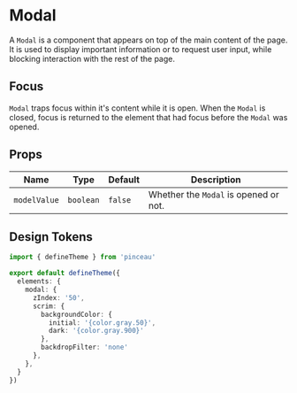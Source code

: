 # Modal

A `Modal` is a component that appears on top of the main content of the page. It is used to display important information or to request user input, while blocking interaction with the rest of the page.

## Focus

`Modal` traps focus within it's content while it is open. When the `Modal` is closed, focus is returned to the element that had focus before the `Modal` was opened.

## Props

| Name | Type | Default | Description |
| --- | --- | --- | --- |
| `modelValue` | `boolean` | `false` | Whether the `Modal` is opened or not. |

## Design Tokens

```ts [tokens.config.ts]
import { defineTheme } from 'pinceau'

export default defineTheme({
  elements: {
    modal: {
      zIndex: '50',
      scrim: {
        backgroundColor: {
          initial: '{color.gray.50}',
          dark: '{color.gray.900}'
        },
        backdropFilter: 'none'
      },
    },
  }
})
```